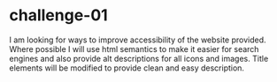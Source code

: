 # challenge-01
I am looking for ways to improve accessibility of the website provided. 
Where possible I will use html semantics to make it easier for search engines and also provide alt descriptions for all icons and images. 
Title elements will be modified to provide clean and easy description.

